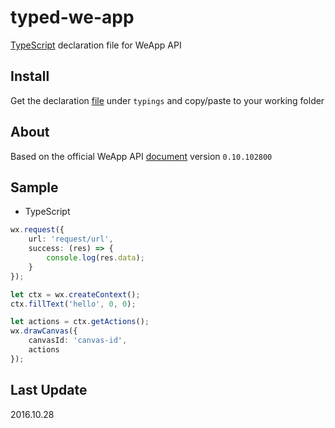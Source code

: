 # typed-we-app
[TypeScript](http://www.typescriptlang.org) declaration file for WeApp API

## Install
Get the declaration [file](./typings/we-app.d.ts) under `typings` and copy/paste to your working folder

## About
Based on the official WeApp API [document](https://mp.weixin.qq.com/debug/wxadoc/dev/api/) version `0.10.102800`

## Sample
* TypeScript
```typescript
wx.request({
    url: 'request/url',
    success: (res) => {
        console.log(res.data);
    }
});

let ctx = wx.createContext();
ctx.fillText('hello', 0, 0);

let actions = ctx.getActions();
wx.drawCanvas({
    canvasId: 'canvas-id',
    actions
});
```

## Last Update
2016.10.28